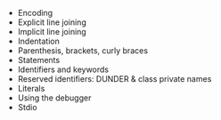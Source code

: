 - Encoding
- Explicit line joining
- Implicit line joining
- Indentation
- Parenthesis, brackets, curly braces
- Statements
- Identifiers and keywords
- Reserved identifiers: DUNDER & class private names
- Literals
- Using the debugger
- Stdio
